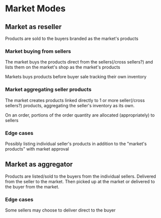 # Market Modes

## Market as reseller

Products are sold to the buyers branded as the market's products

### Market buying from sellers

The market buys the products direct from the sellers(/cross sellers?) and lists them on the market's shop as the market's products

Markets buys products before buyer sale tracking their own inventory

### Market aggregating seller products

The market creates products linked directly to 1 or more seller(/cross sellers?) products, aggregating the seller's inventory as its own.

On an order, portions of the order quantity are allocated (appropriately) to sellers

### Edge cases

Possibly listing individual seller's products in addition to the "market's products" with market approval

## Market as aggregator

Products are listed/sold to the buyers from the individual sellers.
Delivered from the seller to the market.
Then picked up at the market or delivered to the buyer from the market.

### Edge cases

Some sellers may choose to deliver direct to the buyer
